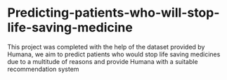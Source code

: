 # Predicting-patients-who-will-stop-life-saving-medicine

This project was completed with the help of the dataset provided by Humana, we aim to predict patients who would stop life saving medicines due to a multitude of reasons and provide Humana with a suitable recommendation system
